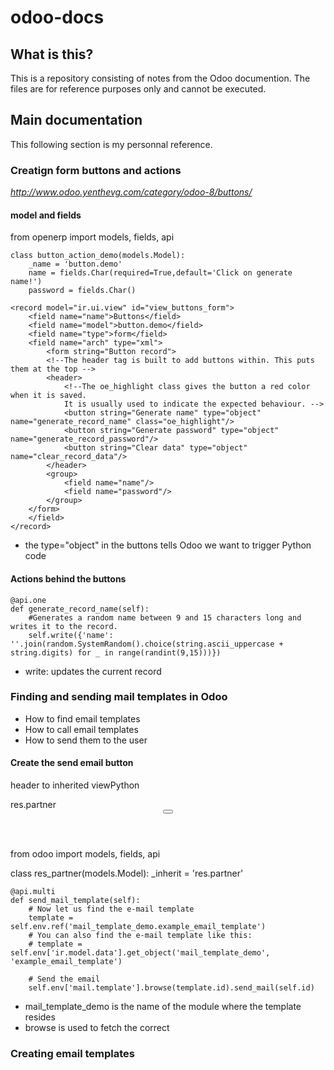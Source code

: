 # odoo-docs

## What is this?
This is a repository
consisting of notes from the Odoo documention.
The files are for reference purposes only and cannot be 
executed.

## Main documentation
This following section is my personnal reference.

### Creatign form buttons and actions
*http://www.odoo.yenthevg.com/category/odoo-8/buttons/* 

#### model and fields
from openerp import models, fields, api

```
class button_action_demo(models.Model):
    _name = 'button.demo'
    name = fields.Char(required=True,default='Click on generate name!')
    password = fields.Char()

<record model="ir.ui.view" id="view_buttons_form">
    <field name="name">Buttons</field>
    <field name="model">button.demo</field>
    <field name="type">form</field>
    <field name="arch" type="xml">
        <form string="Button record">
	    <!--The header tag is built to add buttons within. This puts them at the top -->
	    <header>
			<!--The oe_highlight class gives the button a red color when it is saved.
			It is usually used to indicate the expected behaviour. -->
		    <button string="Generate name" type="object" name="generate_record_name" class="oe_highlight"/>
			<button string="Generate password" type="object" name="generate_record_password"/>
			<button string="Clear data" type="object" name="clear_record_data"/>
	    </header>
	    <group>
			<field name="name"/>
			<field name="password"/>
	    </group>
	</form>
    </field>
</record>
```
- the type="object" in the buttons tells Odoo we want to trigger Python code 

#### Actions behind the buttons

```
@api.one
def generate_record_name(self):
    #Generates a random name between 9 and 15 characters long and writes it to the record.
    self.write({'name': ''.join(random.SystemRandom().choice(string.ascii_uppercase + string.digits) for _ in range(randint(9,15)))})
```
- write: updates the current record

### Finding and sending mail templates in Odoo
- How to find email templates
- How to call email templates
- How to send them to the user

#### Create the send email button

header to inherited viewPython

<odoo>
  <data>
      <record id="send_mail_partner_form_inherit" model="ir.ui.view">
        <field name="inherit_id" ref="base.view_partner_form"/>
        <field name="model">res.partner</field>
        <field name="arch" type="xml">
          <!-- Add a header with button to the existing view -->
          <xpath expr="//sheet" position="before">
              <header>
                <button name="send_mail_template" string="Send e-mail" type="object" class="oe_highlight"/>
              </header>
          </xpath>
        </field>
      </record>
  </data>
</odoo>


from odoo import models, fields, api
 
class res_partner(models.Model):
    _inherit = 'res.partner'

    @api.multi
    def send_mail_template(self):
        # Now let us find the e-mail template
        template = self.env.ref('mail_template_demo.example_email_template')
        # You can also find the e-mail template like this:
        # template = self.env['ir.model.data'].get_object('mail_template_demo', 'example_email_template')

        # Send the email
        self.env['mail.template'].browse(template.id).send_mail(self.id)

- mail_template_demo is the name of the module where the template resides
- browse is used to fetch the correct

### Creating email templates